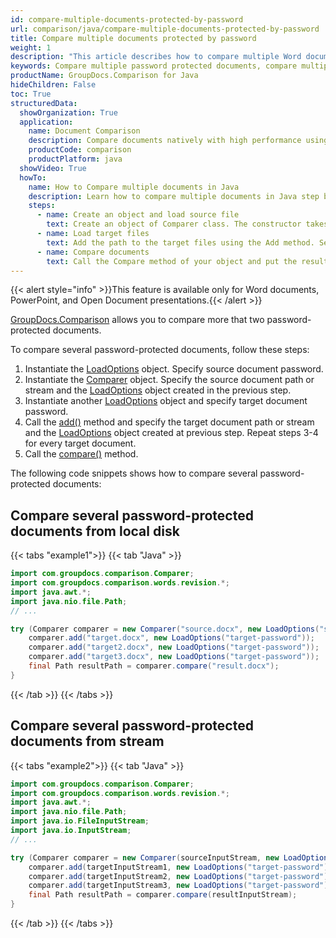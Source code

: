 ```yaml
---
id: compare-multiple-documents-protected-by-password
url: comparison/java/compare-multiple-documents-protected-by-password
title: Compare multiple documents protected by password
weight: 1
description: "This article describes how to compare multiple Word documents or PowerPoint presentations protected by password using GroupDocs.Comparison for Java API."
keywords: Compare multiple password protected documents, compare multiple protected documents
productName: GroupDocs.Comparison for Java
hideChildren: False
toc: True
structuredData:
  showOrganization: True
  application:
    name: Document Comparison
    description: Compare documents natively with high performance using Java language and GroupDocs.Comparison for Java
    productCode: comparison
    productPlatform: java
  showVideo: True
  howTo:
    name: How to Compare multiple documents in Java
    description: Learn how to compare multiple documents in Java step by step
    steps:
      - name: Create an object and load source file
        text: Create an object of Comparer class. The constructor takes the source file path or source file stream by first parameter and a LoadOption object by second parameter that contains password. You may specify absolute or relative file path as per your requirements.
      - name: Load target files
        text: Add the path to the target files using the Add method. Second parameter is a LoadOption object that contains password.
      - name: Compare documents
        text: Call the Compare method of your object and put the resulting file path parameter.
---
```


{{< alert style="info" >}}This feature is available only for Word documents, PowerPoint, and Open Document presentations.{{< /alert >}}

[GroupDocs.Comparison](https://products.groupdocs.com/comparison/java) allows you to compare more that two password-protected documents.

To compare several password-protected documents, follow these steps:

1.  Instantiate the [LoadOptions](https://reference.groupdocs.com/comparison/java/com.groupdocs.comparison.options.load/loadoptions) object. Specify source document password.
2.  Instantiate the [Comparer](https://reference.groupdocs.com/comparison/java/com.groupdocs.comparison/comparer) object. Specify the source document path or stream and the [LoadOptions](https://reference.groupdocs.com/comparison/java/com.groupdocs.comparison.options.load/loadoptions) object created in the previous step.
3.  Instantiate another [LoadOptions](https://reference.groupdocs.com/comparison/java/com.groupdocs.comparison.options.load/loadoptions) object and specify target document password.
4.  Call the [add()](https://reference.groupdocs.com/comparison/java/com.groupdocs.comparison/comparer/#add-java.lang.String-com.groupdocs.comparison.options.load.LoadOptions-) method and specify the target document path or stream and the [LoadOptions](https://reference.groupdocs.com/comparison/java/com.groupdocs.comparison.options.load/loadoptions) object created at previous step. Repeat steps 3-4 for every target document.
5.  Call the [compare()](https://reference.groupdocs.com/comparison/java/com.groupdocs.comparison/comparer/#compare-java.lang.String-) method.

The following code snippets shows how to compare several password-protected documents:

## Compare several password-protected documents from local disk

{{< tabs "example1">}}
{{< tab "Java" >}}
```java
import com.groupdocs.comparison.Comparer;
import com.groupdocs.comparison.words.revision.*;
import java.awt.*;
import java.nio.file.Path;
// ...

try (Comparer comparer = new Comparer("source.docx", new LoadOptions("source-password"))) {
    comparer.add("target.docx", new LoadOptions("target-password"));
    comparer.add("target2.docx", new LoadOptions("target-password"));
    comparer.add("target3.docx", new LoadOptions("target-password"));
    final Path resultPath = comparer.compare("result.docx");
}
```
{{< /tab >}}
{{< /tabs >}}

## Compare several password-protected documents from stream

{{< tabs "example2">}}
{{< tab "Java" >}}
```java
import com.groupdocs.comparison.Comparer;
import com.groupdocs.comparison.words.revision.*;
import java.awt.*;
import java.nio.file.Path;
import java.io.FileInputStream;
import java.io.InputStream;
// ...

try (Comparer comparer = new Comparer(sourceInputStream, new LoadOptions("source-password"))) {
    comparer.add(targetInputStream1, new LoadOptions("target-password"));
    comparer.add(targetInputStream2, new LoadOptions("target-password"));
    comparer.add(targetInputStream3, new LoadOptions("target-password"));
    final Path resultPath = comparer.compare(resultInputStream);
}
```
{{< /tab >}}
{{< /tabs >}}